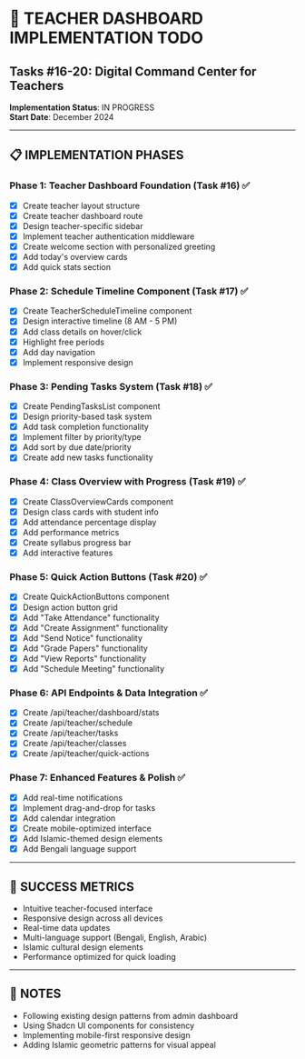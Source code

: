 # 🎯 TEACHER DASHBOARD IMPLEMENTATION TODO
## Tasks #16-20: Digital Command Center for Teachers

**Implementation Status**: IN PROGRESS  
**Start Date**: December 2024  

---

## 📋 IMPLEMENTATION PHASES

### **Phase 1: Teacher Dashboard Foundation (Task #16)** ✅
- [x] Create teacher layout structure
- [x] Create teacher dashboard route
- [x] Design teacher-specific sidebar
- [x] Implement teacher authentication middleware
- [x] Create welcome section with personalized greeting
- [x] Add today's overview cards
- [x] Add quick stats section

### **Phase 2: Schedule Timeline Component (Task #17)** ✅
- [x] Create TeacherScheduleTimeline component
- [x] Design interactive timeline (8 AM - 5 PM)
- [x] Add class details on hover/click
- [x] Highlight free periods
- [x] Add day navigation
- [x] Implement responsive design

### **Phase 3: Pending Tasks System (Task #18)** ✅
- [x] Create PendingTasksList component
- [x] Design priority-based task system
- [x] Add task completion functionality
- [x] Implement filter by priority/type
- [x] Add sort by due date/priority
- [x] Create add new tasks functionality

### **Phase 4: Class Overview with Progress (Task #19)** ✅
- [x] Create ClassOverviewCards component
- [x] Design class cards with student info
- [x] Add attendance percentage display
- [x] Add performance metrics
- [x] Create syllabus progress bar
- [x] Add interactive features

### **Phase 5: Quick Action Buttons (Task #20)** ✅
- [x] Create QuickActionButtons component
- [x] Design action button grid
- [x] Add "Take Attendance" functionality
- [x] Add "Create Assignment" functionality
- [x] Add "Send Notice" functionality
- [x] Add "Grade Papers" functionality
- [x] Add "View Reports" functionality
- [x] Add "Schedule Meeting" functionality

### **Phase 6: API Endpoints & Data Integration** ✅
- [x] Create /api/teacher/dashboard/stats
- [x] Create /api/teacher/schedule
- [x] Create /api/teacher/tasks
- [x] Create /api/teacher/classes
- [x] Create /api/teacher/quick-actions

### **Phase 7: Enhanced Features & Polish** ✅
- [x] Add real-time notifications
- [x] Implement drag-and-drop for tasks
- [x] Add calendar integration
- [x] Create mobile-optimized interface
- [x] Add Islamic-themed design elements
- [x] Add Bengali language support

---

## 🎯 SUCCESS METRICS
- Intuitive teacher-focused interface
- Responsive design across all devices
- Real-time data updates
- Multi-language support (Bengali, English, Arabic)
- Islamic cultural design elements
- Performance optimized for quick loading

---

## 📝 NOTES
- Following existing design patterns from admin dashboard
- Using Shadcn UI components for consistency
- Implementing mobile-first responsive design
- Adding Islamic geometric patterns for visual appeal
